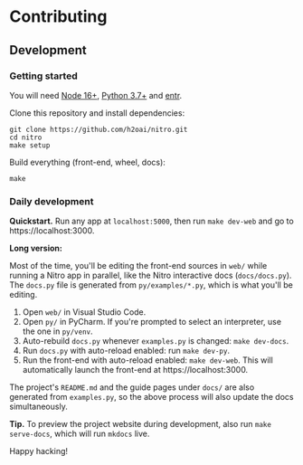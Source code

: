 # Contributing

## Development

### Getting started

You will need [Node 16+](https://nodejs.org/en/), [Python 3.7+](https://www.python.org/downloads/) and [entr](https://eradman.com/entrproject/).

Clone this repository and install dependencies:

```
git clone https://github.com/h2oai/nitro.git
cd nitro
make setup
```

Build everything (front-end, wheel, docs):

```
make
```

### Daily development

**Quickstart.** Run any app at `localhost:5000`, then run `make dev-web` and go to https://localhost:3000.

**Long version:**

Most of the time, you'll be editing the front-end sources in `web/` while running a Nitro app in parallel, like the Nitro interactive docs (`docs/docs.py`).
The `docs.py` file is generated from `py/examples/*.py`, which is what you'll be editing.

1. Open `web/` in Visual Studio Code.
2. Open `py/` in PyCharm. If you're prompted to select an interpreter, use the one in `py/venv`.
3. Auto-rebuild `docs.py` whenever `examples.py` is changed: `make dev-docs`.
4. Run `docs.py` with auto-reload enabled: run `make dev-py`.
5. Run the front-end with auto-reload enabled: `make dev-web`. This will automatically launch the front-end at https://localhost:3000.

The project's `README.md` and the guide pages under `docs/` are also generated from `examples.py`, so the above process
will also update the docs simultaneously.


**Tip.** To preview the project website during development, also run `make serve-docs`, which will run `mkdocs` live.

Happy hacking!
